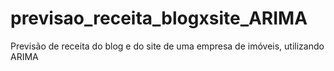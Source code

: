 # previsao_receita_blogxsite_ARIMA
Previsão de receita do blog e do site de uma empresa de imóveis, utilizando ARIMA

